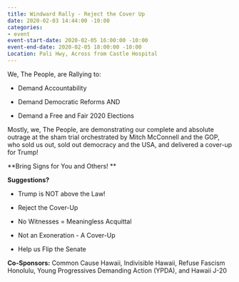 ```yaml
---
title: Windward Rally - Reject the Cover Up
date: 2020-02-03 14:44:00 -10:00
categories:
- event
event-start-date: 2020-02-05 16:00:00 -10:00
event-end-date: 2020-02-05 18:00:00 -10:00
Location: Pali Hwy, Across from Castle Hospital
---
```


We, The People, are Rallying to:

* Demand Accountability

* Demand Democratic Reforms AND

* Demand a Free and Fair 2020 Elections

Mostly, we, The People, are demonstrating our complete and absolute outrage at the sham trial orchestrated by Mitch McConnell and the GOP, who sold us out, sold out democracy and the USA, and delivered a cover-up for Trump!

**Bring Signs for You and Others! **

**Suggestions?**

* Trump is NOT above the Law!

* Reject the Cover-Up

* No Witnesses = Meaningless Acquittal

* Not an Exoneration - A Cover-Up

* Help us Flip the Senate

**Co-Sponsors:** Common Cause Hawaii, Indivisible Hawaii, Refuse Fascism Honolulu, Young Progressives Demanding Action (YPDA), and Hawaii J-20